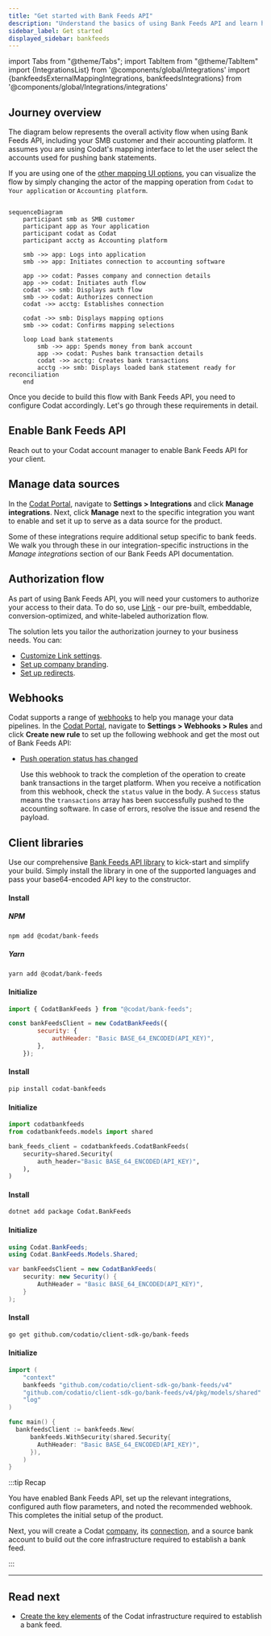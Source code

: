 ```yaml
---
title: "Get started with Bank Feeds API"
description: "Understand the basics of using Bank Feeds API and learn how to perform the initial setup for the product"
sidebar_label: Get started
displayed_sidebar: bankfeeds
---
```


import Tabs from "@theme/Tabs";
import TabItem from "@theme/TabItem"
import {IntegrationsList} from '@components/global/Integrations'
import {bankfeedsExternalMappingIntegrations, bankfeedsIntegrations} from '@components/global/Integrations/integrations'

## Journey overview

The diagram below represents the overall activity flow when using Bank Feeds API, including your SMB customer and their accounting platform. It assumes you are using Codat's mapping interface to let the user select the accounts used for pushing bank statements.

If you are using one of the [other mapping UI options](/bank-feeds/mapping/overview), you can visualize the flow by simply changing the actor of the mapping operation from `Codat` to `Your application` or `Accounting platform`.

```mermaid

sequenceDiagram
    participant smb as SMB customer
    participant app as Your application 
    participant codat as Codat
    participant acctg as Accounting platform
    
    smb ->> app: Logs into application
    smb ->> app: Initiates connection to accounting software

    app ->> codat: Passes company and connection details
    app ->> codat: Initiates auth flow
    codat ->> smb: Displays auth flow
    smb ->> codat: Authorizes connection
    codat ->> acctg: Establishes connection
    
    codat ->> smb: Displays mapping options
    smb ->> codat: Confirms mapping selections
    
    loop Load bank statements
        smb ->> app: Spends money from bank account
        app ->> codat: Pushes bank transaction details
        codat ->> acctg: Creates bank transactions
        acctg ->> smb: Displays loaded bank statement ready for reconciliation
    end

```

Once you decide to build this flow with Bank Feeds API, you need to configure Codat accordingly. Let's go through these requirements in detail.

## Enable Bank Feeds API

Reach out to your Codat account manager to enable Bank Feeds API for your client. 

## Manage data sources

In the <a href="https://app.codat.io" target="_blank">Codat Portal</a>, navigate to **Settings > Integrations** and click **Manage integrations**. Next, click **Manage** next to the specific integration you want to enable and set it up to serve as a data source for the product. 

<IntegrationsList integrations={bankfeedsIntegrations}/>

Some of these integrations require additional setup specific to bank feeds. We walk you through these in our integration-specific instructions in the _Manage integrations_ section of our Bank Feeds API documentation. 

## Authorization flow

As part of using Bank Feeds API, you will need your customers to authorize your access to their data. To do so, use [Link](/auth-flow/authorize-embedded-link) - our pre-built, embeddable, conversion-optimized, and white-labeled authorization flow. 

The solution lets you tailor the authorization journey to your business needs. You can:

* [Customize Link settings](/auth-flow/customize/customize-link).
* [Set up company branding](/auth-flow/customize/branding).
* [Set up redirects](/auth-flow/customize/set-up-redirects).

## Webhooks

Codat supports a range of [webhooks](/using-the-api/webhooks/core-rules-types) to help you manage your data pipelines. In the <a href="https://app.codat.io" target="_blank">Codat Portal</a>, navigate to **Settings > Webhooks > Rules** and click **Create new rule** to set up the following webhook and get the most out of Bank Feeds API:

- [Push operation status has changed](/using-the-api/webhooks/core-rules-types#push-operation-status-has-changed)  

  Use this webhook to track the completion of the operation to create bank transactions in the target platform. When you receive a notification from this webhook, check the `status` value in the body. A `Success` status means the `transactions` array has been successfully pushed to the accounting software. In case of errors, resolve the issue and resend the payload.


## Client libraries

Use our comprehensive [Bank Feeds API library](/get-started/libraries) to kick-start and simplify your build. 
Simply install the library in one of the supported languages and pass your base64-encoded API key to the constructor.

<Tabs>

<TabItem value="nodejs" label="TypeScript">

#### Install

##### NPM
```sh
npm add @codat/bank-feeds
```

##### Yarn
```sh
yarn add @codat/bank-feeds
```

#### Initialize

```javascript
import { CodatBankFeeds } from "@codat/bank-feeds";

const bankFeedsClient = new CodatBankFeeds({
        security: {
            authHeader: "Basic BASE_64_ENCODED(API_KEY)",
        },
    });
```

</TabItem>

<TabItem value="python" label="Python">

#### Install

```sh
pip install codat-bankfeeds
```

#### Initialize

```python
import codatbankfeeds
from codatbankfeeds.models import shared

bank_feeds_client = codatbankfeeds.CodatBankFeeds(
    security=shared.Security(
        auth_header="Basic BASE_64_ENCODED(API_KEY)",
    ),
)
```

</TabItem>

<TabItem value="csharp" label="C#">

#### Install

```sh
dotnet add package Codat.BankFeeds
```

#### Initialize

```csharp
using Codat.BankFeeds;
using Codat.BankFeeds.Models.Shared;

var bankFeedsClient = new CodatBankFeeds(
    security: new Security() {
        AuthHeader = "Basic BASE_64_ENCODED(API_KEY)",
    }
);
```

</TabItem>

<TabItem value="go" label="Go">

#### Install

```sh
go get github.com/codatio/client-sdk-go/bank-feeds
```

#### Initialize

```go
import (
	"context"
	bankfeeds "github.com/codatio/client-sdk-go/bank-feeds/v4"
	"github.com/codatio/client-sdk-go/bank-feeds/v4/pkg/models/shared"
	"log"
)

func main() {
  bankfeedsClient := bankfeeds.New(
      bankfeeds.WithSecurity(shared.Security{
        AuthHeader: "Basic BASE_64_ENCODED(API_KEY)",
      }),
    )
}

```

</TabItem>

</Tabs>


:::tip Recap

You have enabled Bank Feeds API, set up the relevant integrations, configured auth flow parameters, and noted the recommended webhook. This completes the initial setup of the product. 

Next, you will create a Codat [company](../terms/company), its [connection](../terms/connection), and a source bank account to build out the core infrastructure required to establish a bank feed.
  
:::

---

## Read next

* [Create the key elements](/bank-feeds/create-account) of the Codat infrastructure required to establish a bank feed.